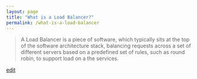 ```yaml
---
layout: page
title: "What is a Load Balancer?"
permalink: /what-is-a-load-balancer
---
```


> A Load Balancer is a piece of software, which typically sits at the top of the software architecture stack, balancing requests across a set of different servers based on a predefined set of rules, such as round robin, to support load on a the services.

<p class="edit-term"><a href="https://github.com/and-digital/tech-definitions/blog/master/definitions/internet/load-balancer.md">edit</a></p>
